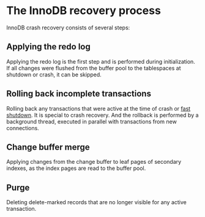 # The InnoDB recovery process

InnoDB crash recovery consists of several steps:

## Applying the redo log

Applying the redo log is the first step and is performed during initialization. If all changes were flushed from the buffer pool to the tablespaces at shutdown or crash, it can be skipped.

## Rolling back incomplete transactions

Rolling back any transactions that were active at the time of crash or [fast shutdown](types-of-shutdown.md). It is special to crash recovery. And the rollback is performed by a background thread, executed in parallel with transactions from new connections. 

## Change buffer merge

Applying changes from the change buffer to leaf pages of secondary indexes, as the index pages are read to the buffer pool.

## Purge

Deleting delete-marked records that are no longer visible for any active transaction.
